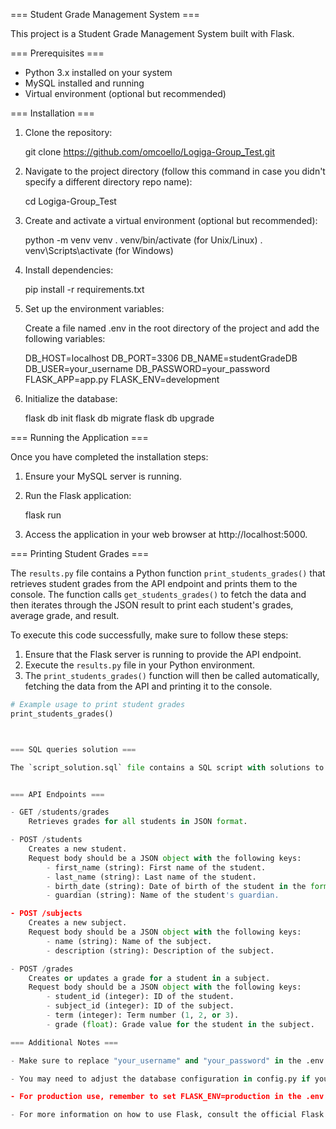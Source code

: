 === Student Grade Management System ===

This project is a Student Grade Management System built with Flask.

=== Prerequisites ===

- Python 3.x installed on your system
- MySQL installed and running
- Virtual environment (optional but recommended)

=== Installation ===

1. Clone the repository:

    git clone https://github.com/omcoello/Logiga-Group_Test.git

2. Navigate to the project directory (follow this command in case you didn't specify a different directory repo name):

    cd Logiga-Group_Test

3. Create and activate a virtual environment (optional but recommended):

    python -m venv venv
    . venv/bin/activate  (for Unix/Linux)
    . venv\Scripts\activate  (for Windows)

4. Install dependencies:

    pip install -r requirements.txt

5. Set up the environment variables:

    Create a file named .env in the root directory of the project and add the following variables:
    
    DB_HOST=localhost
    DB_PORT=3306
    DB_NAME=studentGradeDB
    DB_USER=your_username
    DB_PASSWORD=your_password
    FLASK_APP=app.py
    FLASK_ENV=development

6. Initialize the database:

    flask db init
    flask db migrate
    flask db upgrade

=== Running the Application ===

Once you have completed the installation steps:

1. Ensure your MySQL server is running.

2. Run the Flask application:

    flask run

3. Access the application in your web browser at http://localhost:5000.

=== Printing Student Grades ===

The `results.py` file contains a Python function `print_students_grades()` that retrieves student grades from the API endpoint and prints them to the console. The function calls `get_students_grades()` to fetch the data and then iterates through the JSON result to print each student's grades, average grade, and result.

To execute this code successfully, make sure to follow these steps:

1. Ensure that the Flask server is running to provide the API endpoint.
2. Execute the `results.py` file in your Python environment.
3. The `print_students_grades()` function will then be called automatically, fetching the data from the API and printing it to the console.

```python
# Example usage to print student grades
print_students_grades()



=== SQL queries solution ===

The `script_solution.sql` file contains a SQL script with solutions to specific queries. These queries are designed to retrieve data from the `persona` table according to various criteria such as age, gender, musical preference, and artistic preference. Each query is numbered and accompanied by a brief description of its purpose. These SQL queries can be executed in a MySQL environment to analyze and extract relevant information from the dataset.


=== API Endpoints ===

- GET /students/grades
    Retrieves grades for all students in JSON format.

- POST /students
    Creates a new student.
    Request body should be a JSON object with the following keys:
        - first_name (string): First name of the student.
        - last_name (string): Last name of the student.
        - birth_date (string): Date of birth of the student in the format 'YYYY-MM-DD'.
        - guardian (string): Name of the student's guardian.

- POST /subjects
    Creates a new subject.
    Request body should be a JSON object with the following keys:
        - name (string): Name of the subject.
        - description (string): Description of the subject.

- POST /grades
    Creates or updates a grade for a student in a subject.
    Request body should be a JSON object with the following keys:
        - student_id (integer): ID of the student.
        - subject_id (integer): ID of the subject.
        - term (integer): Term number (1, 2, or 3).
        - grade (float): Grade value for the student in the subject.

=== Additional Notes ===

- Make sure to replace "your_username" and "your_password" in the .env file with your MySQL username and password respectively.

- You may need to adjust the database configuration in config.py if you're not using MySQL or if your MySQL setup differs from the default configuration.

- For production use, remember to set FLASK_ENV=production in the .env file and configure your web server accordingly.

- For more information on how to use Flask, consult the official Flask documentation: https://flask.palletsprojects.com/en/2.0.x/
